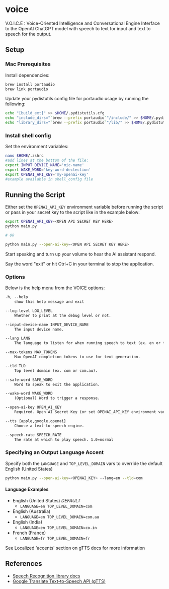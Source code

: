 # voice
V.O.I.C.E : Voice-Oriented Intelligence and Conversational Engine
Interface to the OpenAI ChatGPT model with speech to text for input and text to speech for the output.

## Setup

### Mac Prerequisites

Install dependencies:

```bash
brew install portaudio
brew link portaudio
```

Update your pydistutils config file for portaudio usage by running the following:

```bash
echo "[build_ext]" >> $HOME/.pydistutils.cfg
echo "include_dirs="`brew --prefix portaudio`"/include/" >> $HOME/.pydistutils.cfg
echo "library_dirs="`brew --prefix portaudio`"/lib/" >> $HOME/.pydistutils.cfg
```

### Install shell config

Set the environment variables:

```bash
nano $HOME/.zshrc
#add lines at the bottom of the file:  
export INPUT_DEVICE_NAME='mic-name'
export WAKE_WORD='key-word-dectection'
export OPENAI_API_KEY='my-openai-key'
#example available in shell_config file
```

## Running the Script

Either set the `OPENAI_API_KEY` environment variable before running the script or pass in your secret key to the script like in the example below:

```bash
export OPENAI_API_KEY=<OPEN API SECRET KEY HERE>
python main.py

# OR

python main.py --open-ai-key=<OPEN API SECRET KEY HERE>
```

Start speaking and turn up your volume to hear the AI assistant respond.

Say the word "exit" or hit Ctrl+C in your terminal to stop the application.

### Options

Below is the help menu from the VOICE options:

```txt
-h, --help
    show this help message and exit

--log-level LOG_LEVEL
    Whether to print at the debug level or not.

--input-device-name INPUT_DEVICE_NAME
    The input device name.

--lang LANG
    The language to listen for when running speech to text (ex. en or fr).

--max-tokens MAX_TOKENS
    Max OpenAI completion tokens to use for text generation.

--tld TLD
    Top level domain (ex. com or com.au).

--safe-word SAFE_WORD
    Word to speak to exit the application.

--wake-word WAKE_WORD
    (Optional) Word to trigger a response.

--open-ai-key OPEN_AI_KEY
    Required. Open AI Secret Key (or set OPENAI_API_KEY environment variable)

--tts {apple,google,openai}
    Choose a text-to-speech engine.

--speech-rate SPEECH_RATE
    The rate at which to play speech. 1.0=normal
```

### Specifying an Output Language Accent

Specify both the `LANGUAGE` and `TOP_LEVEL_DOMAIN` vars to override the default English (United States)

```bash
python main.py --open-ai-key=<OPENAI_KEY> --lang=en --tld=com
```

#### Language Examples

- English (United States) _DEFAULT_
  - `LANGUAGE=en TOP_LEVEL_DOMAIN=com`
- English (Australia)
  - `LANGUAGE=en TOP_LEVEL_DOMAIN=com.au`
- English (India)
  - `LANGUAGE=en TOP_LEVEL_DOMAIN=co.in`
- French (France)
  - `LANGUAGE=fr TOP_LEVEL_DOMAIN=fr`

See Localized 'accents' section on gTTS docs for more information

## References

* [Speech Recognition library docs](https://pypi.org/project/SpeechRecognition/1.2.3)
* [Google Translate Text-to-Speech API (gTTS)](https://gtts.readthedocs.io/en/latest/module.html#)
